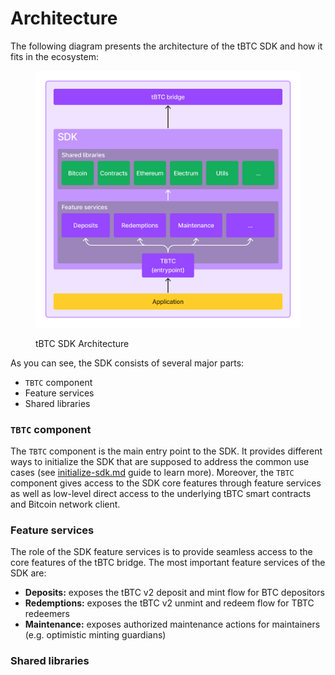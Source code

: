 # Architecture

The following diagram presents the architecture of the tBTC SDK and how it fits in the ecosystem:

<figure><img src="../../../.gitbook/assets/tbtc-sdk-diagram.png" alt=""><figcaption><p>tBTC SDK Architecture</p></figcaption></figure>

As you can see, the SDK consists of several major parts:

* `TBTC` component
* Feature services
* Shared libraries

### `TBTC` component

The `TBTC` component is the main entry point to the SDK. It provides different ways to initialize the SDK that are supposed to address the common use cases (see [initialize-sdk.md](guides/initialize-sdk.md "mention") guide to learn more). Moreover, the `TBTC` component gives access to the SDK core features through feature services as well as low-level direct access to the underlying tBTC smart contracts and Bitcoin network client.

### Feature services

The role of the SDK feature services is to provide seamless access to the core features of the tBTC bridge. The most important feature services of the SDK are:

* **Deposits:** exposes the tBTC v2 deposit and mint flow for BTC depositors
* **Redemptions:** exposes the tBTC v2 unmint and redeem flow for TBTC redeemers&#x20;
* **Maintenance:** exposes authorized maintenance actions for maintainers (e.g. optimistic minting guardians)

### Shared libraries
